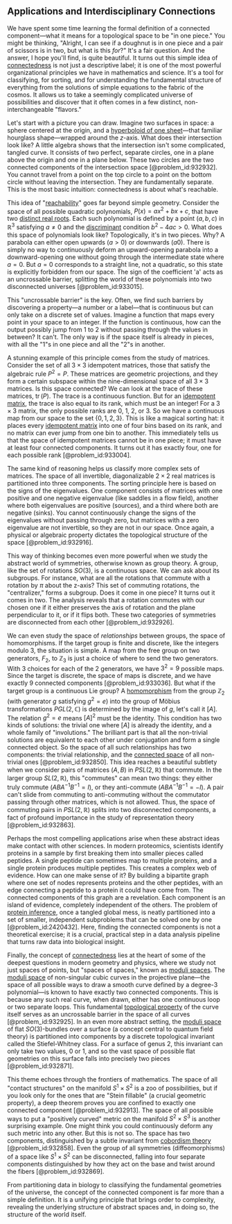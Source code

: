 ## Applications and Interdisciplinary Connections

We have spent some time learning the formal definition of a connected component—what it means for a topological space to be "in one piece." You might be thinking, "Alright, I can see if a doughnut is in one piece and a pair of scissors is in two, but what is this *for*?" It's a fair question. And the answer, I hope you'll find, is quite beautiful. It turns out this simple idea of [connectedness](@article_id:141572) is not just a descriptive label; it is one of the most powerful organizational principles we have in mathematics and science. It's a tool for classifying, for sorting, and for understanding the fundamental structure of everything from the solutions of simple equations to the fabric of the cosmos. It allows us to take a seemingly complicated universe of possibilities and discover that it often comes in a few distinct, non-interchangeable "flavors."

Let's start with a picture you can draw. Imagine two surfaces in space: a sphere centered at the origin, and a [hyperboloid of one sheet](@article_id:260656)—that familiar hourglass shape—wrapped around the $z$-axis. What does their intersection look like? A little algebra shows that the intersection isn't some complicated, tangled curve. It consists of two perfect, separate circles, one in a plane above the origin and one in a plane below. These two circles are the two connected components of the intersection space [@problem_id:932932]. You cannot travel from a point on the top circle to a point on the bottom circle without leaving the intersection. They are fundamentally separate. This is the most basic intuition: connectedness is about what's reachable.

This idea of "[reachability](@article_id:271199)" goes far beyond simple geometry. Consider the space of all possible quadratic polynomials, $P(x) = ax^2 + bx + c$, that have two [distinct real roots](@article_id:272759). Each such polynomial is defined by a point $(a, b, c)$ in $\mathbb{R}^3$ satisfying $a \neq 0$ and the [discriminant](@article_id:152126) condition $b^2 - 4ac > 0$. What does this space of polynomials look like? Topologically, it's in two pieces. Why? A parabola can either open upwards ($a > 0$) or downwards ($a  0$). There is simply no way to continuously deform an upward-opening parabola into a downward-opening one without going through the intermediate state where $a=0$. But $a=0$ corresponds to a straight line, not a quadratic, so this state is explicitly forbidden from our space. The sign of the coefficient 'a' acts as an uncrossable barrier, splitting the world of these polynomials into two disconnected universes [@problem_id:933015].

This "uncrossable barrier" is the key. Often, we find such barriers by discovering a property—a number or a label—that is continuous but can only take on a discrete set of values. Imagine a function that maps every point in your space to an integer. If the function is continuous, how can the output possibly jump from 1 to 2 without passing through the values in between? It can't. The only way is if the space itself is already in pieces, with all the "1"s in one piece and all the "2"s in another.

A stunning example of this principle comes from the study of matrices. Consider the set of all $3 \times 3$ idempotent matrices, those that satisfy the algebraic rule $P^2=P$. These matrices are geometric projections, and they form a certain subspace within the nine-dimensional space of all $3 \times 3$ matrices. Is this space connected? We can look at the trace of these matrices, $\operatorname{tr}(P)$. The trace is a continuous function. But for an [idempotent matrix](@article_id:187778), the trace is also equal to its rank, which must be an integer! For a $3 \times 3$ matrix, the only possible ranks are 0, 1, 2, or 3. So we have a continuous map from our space to the set $\{0, 1, 2, 3\}$. This is like a magical sorting hat: it places every [idempotent matrix](@article_id:187778) into one of four bins based on its rank, and no matrix can ever jump from one bin to another. This immediately tells us that the space of idempotent matrices cannot be in one piece; it must have at least four connected components. It turns out it has exactly four, one for each possible rank [@problem_id:933004].

The same kind of reasoning helps us classify more complex sets of matrices. The space of all invertible, diagonalizable $2 \times 2$ real matrices is partitioned into three components. The sorting principle here is based on the signs of the eigenvalues. One component consists of matrices with one positive and one negative eigenvalue (like saddles in a flow field), another where both eigenvalues are positive (sources), and a third where both are negative (sinks). You cannot continuously change the signs of the eigenvalues without passing through zero, but matrices with a zero eigenvalue are not invertible, so they are not in our space. Once again, a physical or algebraic property dictates the topological structure of the space [@problem_id:932916].

This way of thinking becomes even more powerful when we study the abstract world of symmetries, otherwise known as group theory. A group, like the set of rotations $SO(3)$, is a continuous space. We can ask about its subgroups. For instance, what are all the rotations that commute with a rotation by $\pi$ about the z-axis? This set of commuting rotations, the "centralizer," forms a subgroup. Does it come in one piece? It turns out it comes in two. The analysis reveals that a rotation commutes with our chosen one if it either preserves the axis of rotation and the plane perpendicular to it, or if it flips both. These two categories of symmetries are disconnected from each other [@problem_id:932926].

We can even study the space of *relationships* between groups, the space of homomorphisms. If the target group is finite and discrete, like the integers modulo 3, the situation is simple. A map from the free group on two generators, $F_2$, to $\mathbb{Z}_3$ is just a choice of where to send the two generators. With 3 choices for each of the 2 generators, we have $3^2=9$ possible maps. Since the target is discrete, the space of maps is discrete, and we have exactly 9 connected components [@problem_id:933036]. But what if the target group is a continuous Lie group? A [homomorphism](@article_id:146453) from the group $\mathbb{Z}_2$ (with generator $g$ satisfying $g^2=e$) into the group of Möbius transformations $PGL(2, \mathbb{C})$ is determined by the image of $g$, let's call it $[A]$. The relation $g^2=e$ means $[A]^2$ must be the identity. This condition has two kinds of solutions: the trivial one where $[A]$ is already the identity, and a whole family of "involutions." The brilliant part is that all the non-trivial solutions are equivalent to each other under conjugation and form a single connected object. So the space of all such relationships has two components: the trivial relationship, and the [connected space](@article_id:152650) of all non-trivial ones [@problem_id:932850]. This idea reaches a beautiful subtlety when we consider pairs of matrices $(A, B)$ in $PSL(2, \mathbb{R})$ that commute. In the larger group $SL(2, \mathbb{R})$, this "commutes" can mean two things: they either truly commute ($ABA^{-1}B^{-1} = I$), or they anti-commute ($ABA^{-1}B^{-1} = -I$). A pair can't slide from commuting to anti-commuting without the commutator passing through other matrices, which is not allowed. Thus, the space of commuting pairs in $PSL(2, \mathbb{R})$ splits into two disconnected components, a fact of profound importance in the study of representation theory [@problem_id:932863].

Perhaps the most compelling applications arise when these abstract ideas make contact with other sciences. In modern proteomics, scientists identify proteins in a sample by first breaking them into smaller pieces called peptides. A single peptide can sometimes map to multiple proteins, and a single protein produces multiple peptides. This creates a complex web of evidence. How can one make sense of it? By building a bipartite graph where one set of nodes represents proteins and the other peptides, with an edge connecting a peptide to a protein it could have come from. The connected components of this graph are a revelation. Each component is an island of evidence, completely independent of the others. The problem of [protein inference](@article_id:165776), once a tangled global mess, is neatly partitioned into a set of smaller, independent subproblems that can be solved one by one [@problem_id:2420432]. Here, finding the connected components is not a theoretical exercise; it is a crucial, practical step in a data analysis pipeline that turns raw data into biological insight.

Finally, the concept of [connectedness](@article_id:141572) lies at the heart of some of the deepest questions in modern geometry and physics, where we study not just spaces of points, but "spaces of spaces," known as [moduli spaces](@article_id:159286). The [moduli space](@article_id:161221) of non-singular cubic curves in the projective plane—the space of all possible ways to draw a smooth curve defined by a degree-3 polynomial—is known to have exactly two connected components. This is because any such real curve, when drawn, either has one continuous loop or two separate loops. This fundamental [topological property](@article_id:141111) of the curve itself serves as an uncrossable barrier in the space of all curves [@problem_id:932925]. In an even more abstract setting, the [moduli space](@article_id:161221) of flat $SO(3)$-bundles over a surface (a concept central to quantum field theory) is partitioned into components by a discrete topological invariant called the Stiefel-Whitney class. For a surface of genus 2, this invariant can only take two values, 0 or 1, and so the vast space of possible flat geometries on this surface falls into precisely two pieces [@problem_id:932871].

This theme echoes through the frontiers of mathematics. The space of all "contact structures" on the manifold $S^1 \times S^2$ is a zoo of possibilities, but if you look only for the ones that are "Stein fillable" (a crucial geometric property), a deep theorem proves you are confined to exactly one connected component [@problem_id:932913]. The space of all possible ways to put a "positively curved" metric on the manifold $S^2 \times S^3$ is another surprising example. One might think you could continuously deform any such metric into any other. But this is not so. The space has two components, distinguished by a subtle invariant from [cobordism theory](@article_id:161501) [@problem_id:932858]. Even the group of all symmetries (diffeomorphisms) of a space like $S^1 \times S^2$ can be disconnected, falling into four separate components distinguished by how they act on the base and twist around the fibers [@problem_id:932869].

From partitioning data in biology to classifying the fundamental geometries of the universe, the concept of the connected component is far more than a simple definition. It is a unifying principle that brings order to complexity, revealing the underlying structure of abstract spaces and, in doing so, the structure of the world itself.